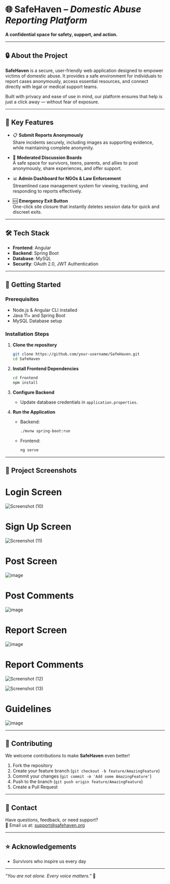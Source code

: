 # 🌐 **SafeHaven** – *Domestic Abuse Reporting Platform*

**A confidential space for safety, support, and action.**  

---

## 🔒 **About the Project**

**SafeHaven** is a secure, user-friendly web application designed to empower victims of domestic abuse. It provides a safe environment for individuals to report cases anonymously, access essential resources, and connect directly with legal or medical support teams.  

Built with privacy and ease of use in mind, our platform ensures that help is just a click away — without fear of exposure.

---

## 🚀 **Key Features**

- 📋 **Submit Reports Anonymously**  
  Share incidents securely, including images as supporting evidence, while maintaining complete anonymity.

- 💬 **Moderated Discussion Boards**  
  A safe space for survivors, teens, parents, and allies to post anonymously, share experiences, and offer support.

- 📊 **Admin Dashboard for NGOs & Law Enforcement**  
  Streamlined case management system for viewing, tracking, and responding to reports effectively.

- 🆘 **Emergency Exit Button**  
  One-click site closure that instantly deletes session data for quick and discreet exits.

---

## 🛠️ **Tech Stack**

- **Frontend**: Angular  
- **Backend**: Spring Boot  
- **Database**: MySQL  
- **Security**: OAuth 2.0, JWT Authentication  

---

## 📑 **Getting Started**

### Prerequisites
- Node.js & Angular CLI installed
- Java 11+ and Spring Boot
- MySQL Database setup

### Installation Steps

1. **Clone the repository**  
   ```bash
   git clone https://github.com/your-username/SafeHaven.git
   cd SafeHaven
   ```

2. **Install Frontend Dependencies**  
   ```bash
   cd frontend
   npm install
   ```

3. **Configure Backend**  
   - Update database credentials in `application.properties`.

4. **Run the Application**  
   - Backend:  
     ```bash
     ./mvnw spring-boot:run
     ```  
   - Frontend:  
     ```bash
     ng serve
     ```

---

## 📸 **Project Screenshots**

# **Login Screen**
![Screenshot (10)](https://github.com/user-attachments/assets/6743c457-5355-48a7-a3cc-5f3150419764)

# **Sign Up Screen**
![Screenshot (11)](https://github.com/user-attachments/assets/71659471-b451-4e14-b7f5-44cc116a1e8f)

# **Post Screen**
![image](https://github.com/user-attachments/assets/7e02c66a-a076-40b5-8238-4ec8d43fe9cb)

# **Post Comments**
![image](https://github.com/user-attachments/assets/d0c4ed0b-3970-4006-865d-1f7661a9e45f)

# **Report Screen**
![image](https://github.com/user-attachments/assets/ddcbd127-90f7-44a5-ba19-e1272bb1e936)

# **Report Comments**
![Screenshot (12)](https://github.com/user-attachments/assets/8437fa4e-ae92-4985-b69f-1ec2a474b7c1)

![Screenshot (13)](https://github.com/user-attachments/assets/b19b085a-5e78-4dd9-8e48-f89bf43a641e)

# **Guidelines**
![image](https://github.com/user-attachments/assets/b3fc44de-58cb-46f9-b6ea-60a7fbcc2796)

---

## 🤝 **Contributing**

We welcome contributions to make **SafeHaven** even better!  
1. Fork the repository  
2. Create your feature branch (`git checkout -b feature/AmazingFeature`)  
3. Commit your changes (`git commit -m 'Add some AmazingFeature'`)  
4. Push to the branch (`git push origin feature/AmazingFeature`)  
5. Create a Pull Request  

---

## 📩 **Contact**

Have questions, feedback, or need support?  
📧 Email us at: [support@safehaven.org](mailto:sompuradhruv0@gmail.com)

---

## ⭐ **Acknowledgements**

- Survivors who inspire us every day  

---

*“You are not alone. Every voice matters.”* 💙
